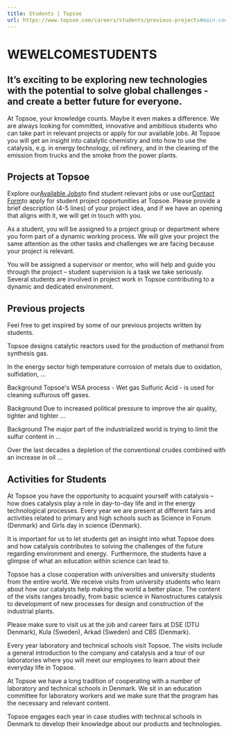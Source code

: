 ```yaml
---
title: Students | Topsoe
url: https://www.topsoe.com/careers/students/previous-projects#main-content
---
```


# WEWELCOMESTUDENTS

## It’s exciting to be exploring new technologies with the potential to solve global challenges - and create a better future for everyone.

At Topsoe, your knowledge counts. Maybe it even makes a difference. We are always looking for committed, innovative and ambitious students who can take part in relevant projects or apply for our available jobs. At Topsoe you will get an insight into catalytic chemistry and into how to use the catalysis, e.g. in energy technology, oil refinery, and in the cleaning of the emission from trucks and the smoke from the power plants.​

## Projects at Topsoe

Explore our[Available Jobs](/our-resources/people/careers/available-jobs)to find student relevant jobs or use our[Contact Form](/contact?hsCtaTracking=4d39833c-e59b-470c-9711-f7f3be800596%7Cd33c0327-23bb-430c-b69c-3bbb92390f8a)to apply for student project opportunities at Topsoe. Please provide a brief description (4-5 lines) of your project idea, and if we have an opening that aligns with it, we will get in touch with you.

As a student, you will be assigned to a project group or department where you form part of a dynamic working process. We will give your project the same attention as the other tasks and challenges we are facing because your project is relevant.

You will be assigned a supervisor or mentor, who will help and guide you through the project – student supervision is a task we take seriously. Several students are involved in project work in Topsoe contributing to a dynamic and dedicated environment.

## Previous projects

Feel free to get inspired by some of our previous projects written by students.

Topsoe designs catalytic reactors used for the production of methanol from synthesis gas.

In the energy sector high temperature corrosion of metals due to oxidation, sulfidation, ...

Background Topsoe's WSA process - Wet gas Sulfuric Acid - is used for cleaning sulfurous off gases.

Background Due to increased political pressure to improve the air quality, tighter and tighter ...

Background The major part of the industrialized world is trying to limit the sulfur content in ...

Over the last decades a depletion of the conventional crudes combined with an increase in oil ...

## Activities for Students

At Topsoe you have the opportunity to acquaint yourself with catalysis – how does catalysis play a role in day-to-day life and in the energy technological processes. Every year we are present at different fairs and activities related to primary and high schools such as Science in Forum (Denmark) and Girls day in science (Denmark).

It is important for us to let students get an insight into what Topsoe does and how catalysis contributes to solving the challenges of the future regarding environment and energy.  Furthermore, the students have a glimpse of what an education within science can lead to.

Topsoe has a close cooperation with universities and university students from the entire world. We receive visits from university students who learn about how our catalysts help making the world a better place. The content of the visits ranges broadly, from basic science in Nanostructures catalysis to development of new processes for design and construction of the industrial plants.

Please make sure to visit us at the job and career fairs at DSE (DTU Denmark), Kula (Sweden), Arkad (Sweden) and CBS (Denmark).

Every year laboratory and technical schools visit Topsoe. The visits include a general introduction to the company and catalysis and a tour of our laboratories where you will meet our employees to learn about their everyday life in Topsoe.

At Topsoe we have a long tradition of cooperating with a number of laboratory and technical schools in Denmark. We sit in an education committee for laboratory workers and we make sure that the program has the necessary and relevant content.

Topsoe engages each year in case studies with technical schools in Denmark to develop their knowledge about our products and technologies.